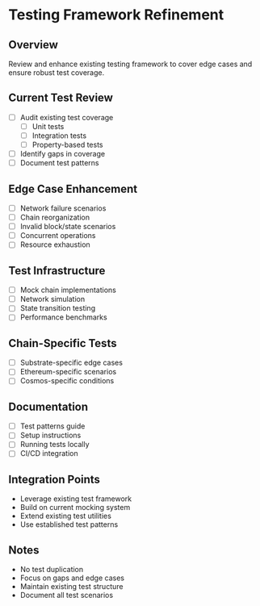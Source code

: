 # Testing Framework Refinement

## Overview
Review and enhance existing testing framework to cover edge cases and ensure robust test coverage.

## Current Test Review
- [ ] Audit existing test coverage
  - [ ] Unit tests
  - [ ] Integration tests
  - [ ] Property-based tests
- [ ] Identify gaps in coverage
- [ ] Document test patterns

## Edge Case Enhancement
- [ ] Network failure scenarios
- [ ] Chain reorganization
- [ ] Invalid block/state scenarios
- [ ] Concurrent operations
- [ ] Resource exhaustion

## Test Infrastructure
- [ ] Mock chain implementations
- [ ] Network simulation
- [ ] State transition testing
- [ ] Performance benchmarks

## Chain-Specific Tests
- [ ] Substrate-specific edge cases
- [ ] Ethereum-specific scenarios
- [ ] Cosmos-specific conditions

## Documentation
- [ ] Test patterns guide
- [ ] Setup instructions
- [ ] Running tests locally
- [ ] CI/CD integration

## Integration Points
- Leverage existing test framework
- Build on current mocking system
- Extend existing test utilities
- Use established test patterns

## Notes
- No test duplication
- Focus on gaps and edge cases
- Maintain existing test structure
- Document all test scenarios 